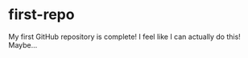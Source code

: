 # first-repo
My first GitHub repository is complete!
I feel like I can actually do this!  
Maybe...
